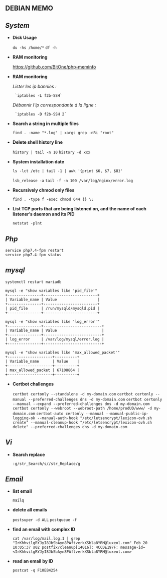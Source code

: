 ## DEBIAN MEMO

## *System*

 - **Disk Usage**

	`du -hs /home/*`
	`df -h`

 - **RAM monitoring**

	https://github.com/BitOne/php-meminfo

 - **RAM monitoring**

 	*Lister les ip bannies :*

		`iptables -L f2b-SSH`
	
 	*Débannir l’ip correspondante à la ligne :*

		`iptables -D f2b-SSH 2`

 - **Search a string in multiple files**

	`find . -name "*.log" | xargs grep -nRi "root"`
	
 - **Delete shell history line**

	`history | tail -n 10`
	`history -d xxx`

 - **System installation date**

	`ls -lct /etc | tail -1 | awk '{print $6, $7, $8}'`

	`lsb_release -a`
	`tail -f -n 100 /var/log/nginx/error.log`
 
 - **Recursively chmod only files**

	`find . -type f -exec chmod 644 {} \;`
	
 - **List TCP ports that are being listened on, and the name of each listener’s daemon and its PID**

	`netstat -plnt`

## *Php*

	service php7.4-fpm restart
	service php7.4-fpm status

## *mysql*

	systemctl restart mariadb
	
	mysql -e "show variables like 'pid_file'"
	+---------------+------------------------+
	| Variable_name | Value                  |
	+---------------+------------------------+
	| pid_file      | /run/mysqld/mysqld.pid |
	+---------------+------------------------+
	
	mysql -e "show variables like 'log_error'"
	+---------------+--------------------------+
	| Variable_name | Value                    |
	+---------------+--------------------------+
	| log_error     | /var/log/mysql/error.log |
	+---------------+--------------------------+
	
	mysql -e "show variables like 'max_allowed_packet'"
	+--------------------+----------+
	| Variable_name      | Value    |
	+--------------------+----------+
	| max_allowed_packet | 67108864 |
	+--------------------+----------+

 - **Certbot challenges**

	`certbot certonly --standalone -d my-domain.com`
	`certbot certonly --manual --preferred-challenges dns -d my-domain.com`
	`certbot certonly --manual --expand --preferred-challenges dns -d my-domain.com`
	`certbot certonly --webroot --webroot-path /home/prodUD/www/ -d my-domain.com`
	`certbot-auto certonly --manual --manual-public-ip-logging-ok --manual-auth-hook "/etc/letsencrypt/lexicon-ovh.sh create" --manual-cleanup-hook "/etc/letsencrypt/lexicon-ovh.sh delete" --preferred-challenges dns -d my-domain.com`

## *Vi*
 - **Search replace**

	`:g/str_Search/s//str_Replace/g`

## *Email*
 - **list email**
	
	`mailq`

 - **delete all emails**
	
	`postsuper -d ALL`
	`postqueue -f`
	
 - **find an email with complex ID**

	`cat /var/log/mail.log.1 | grep "IrKhhvilgRYJyI8JbSbAyn8PAftverkXSbla8YRM@luxeol.com"
	Feb 20 10:05:37 s02 postfix/cleanup[14016]: 4CCDE197F: message-id=<IrKhhvilgRYJyI8JbSbAyn8PAftverkXSbla8YRM@luxeol.com>`
 
 - **read an email by ID**

	`postcat -q F10EB4254`



